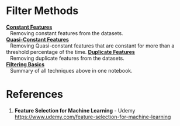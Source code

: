 # Filter Methods 
**[Constant Features]()**  
&ensp;   Removing constant features from the datasets.  
**[Quasi-Constant Features]()**  
&ensp;   Removing Quasi-constant features that are constant for more than a threshold percentage of the time. 
**[Duplicate Features]()**  
&ensp;   Removing duplicate features from the datasets.  
**[Filtering Basics]()**  
&ensp;   Summary of all techniques above in one notebook.  




#  References
1.  **Feature Selection for Machine Learning** - Udemy  
https://www.udemy.com/feature-selection-for-machine-learning